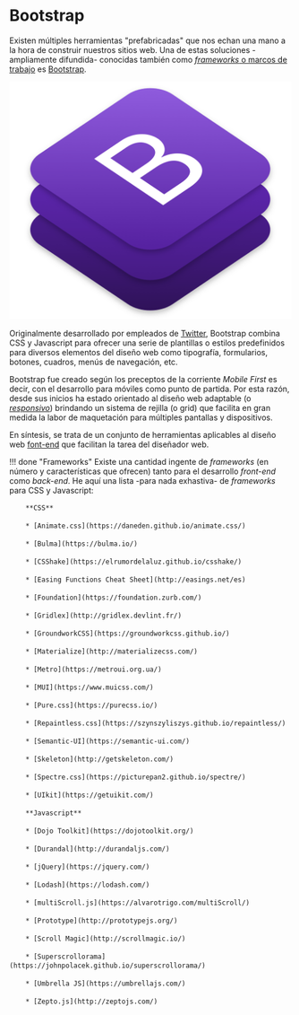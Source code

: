 # Bootstrap

Existen múltiples herramientas "prefabricadas" que nos echan una mano a la hora de construir nuestros sitios web. Una de estas soluciones -ampliamente difundida- conocidas también como  [_frameworks_ o marcos de trabajo](https://es.wikipedia.org/wiki/Framework_para_aplicaciones_web) es [Bootstrap](https://getbootstrap.com/).

![Bootstrap 4 Logo](imgBootstrap/bootstrapLogo.png)


Originalmente desarrollado por empleados de [Twitter](https://twitter.com), Bootstrap combina CSS y Javascript para ofrecer una serie de plantillas o estilos predefinidos para diversos elementos del diseño web como tipografía, formularios, botones, cuadros, menús de navegación, etc. 

Bootstrap fue creado según los preceptos de la corriente _Mobile First_ es decir, con el desarrollo para móviles como punto de partida. Por esta razón, desde sus inicios ha estado orientado al diseño web adaptable (o [_responsivo_](https://es.wikipedia.org/wiki/Dise%C3%B1o_web_adaptable)) brindando un sistema de rejilla (o grid) que facilita en gran medida la labor de maquetación para múltiples pantallas y dispositivos. 

En síntesis, se trata de un conjunto de herramientas aplicables al diseño web [font-end](https://desarrollofrontend.com/que-es-desarrollo-frontend/) que facilitan la tarea del diseñador web. 


!!! done "Frameworks"
		Existe una cantidad ingente de _frameworks_ (en número y características que ofrecen) tanto para el desarrollo _front-end_ como _back-end_. He aquí una lista -para nada exhastiva- de _frameworks_ para CSS y Javascript:

		**CSS**

		* [Animate.css](https://daneden.github.io/animate.css/)
		
		* [Bulma](https://bulma.io/)
		
		* [CSShake](https://elrumordelaluz.github.io/csshake/)
		
		* [Easing Functions Cheat Sheet](http://easings.net/es)
		
		* [Foundation](https://foundation.zurb.com/)
		
		* [Gridlex](http://gridlex.devlint.fr/)
		
		* [GroundworkCSS](https://groundworkcss.github.io/)
		
		* [Materialize](http://materializecss.com/)
		
		* [Metro](https://metroui.org.ua/)
		
		* [MUI](https://www.muicss.com/)
		
		* [Pure.css](https://purecss.io/)
		
		* [Repaintless.css](https://szynszyliszys.github.io/repaintless/)
		
		* [Semantic-UI](https://semantic-ui.com/)
		
		* [Skeleton](http://getskeleton.com/)
		
		* [Spectre.css](https://picturepan2.github.io/spectre/)
		
		* [UIkit](https://getuikit.com/)

		**Javascript**

		* [Dojo Toolkit](https://dojotoolkit.org/)
		
		* [Durandal](http://durandaljs.com/)
		
		* [jQuery](https://jquery.com/)
		
		* [Lodash](https://lodash.com/)
		
		* [multiScroll.js](https://alvarotrigo.com/multiScroll/)
		
		* [Prototype](http://prototypejs.org/)
		
		* [Scroll Magic](http://scrollmagic.io/)
		
		* [Superscrollorama](https://johnpolacek.github.io/superscrollorama/)
		
		* [Umbrella JS](https://umbrellajs.com/)
		
		* [Zepto.js](http://zeptojs.com/)




